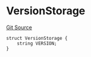 # VersionStorage
[Git Source](https://github.com/thrackle-io/tron/blob/1a1d6b2809bc510780a53bad6853fa1ef1652aab/src/protocol/diamond/VersionFacetLib.sol)


```solidity
struct VersionStorage {
    string VERSION;
}
```

